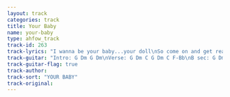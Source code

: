 ```yaml
---
layout: track
categories: track
title: Your Baby
name: your-baby
type: ahfow_track
track-id: 263
track-lyrics: "I wanna be your baby...your doll\nSo come on and get ready.....to fall\nYeah...youâ€™re gonna fall\n\nOh how your lovinâ€™ pleases\nJust like a little boyâ€™s teases\nAnd I just wanna stay sleepinâ€™ in your lap\nHow about that?\n\nIâ€™m gonna love you better than before\nBut it wonâ€™t last forever\nSo, donâ€™t you want more now?\nDonâ€™t you want more?\n\nSo, come on get what you want here  (or â€œcome and get..... - whateverâ€™s \neasier to translate)\nYeah, you know how I wanna see you\nOh, I just wanna be the sparkle in your eye/s tonight\n\nYou make me happy\nCome on, do it again\nYou make me happy\nCome on and make me happy\nDo it again...oh yeah\n\n\nYou make me happy\nCome on, do it again\nYou make me happy\nCome on....letâ€™s do it again\nAgain....oh yeah"
track-guitar: "Intro: G Dm G Dm\nVerse: G Dm C G Dm C F-Bb\nB sec: G Dm G Dm G Dm C F-Bb\nChorus: G F, G F-Bb\nG Dm-F G C-Bb C-Bb\n\n(provided by britta)"
track-guitar-flag: true
track-author: 
track-sort: "YOUR BABY"
track-original: 
---
```

